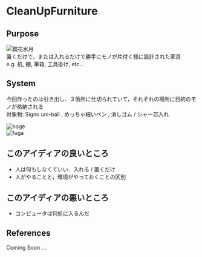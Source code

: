 # CleanUpFurniture    

## Purpose  
![鏡花水月](https://gyazo.com/10fb43770fb9b3ab14709c43a06ba6c2.png)  
置くだけで，または入れるだけで勝手にモノが片付く様に設計された家具  
e.g. 机, 棚, 筆箱, 工具掛け, etc...  


## System  
今回作ったのは引き出し．３箇所に仕切られていて，それぞれの場所に目的のモノが格納される  
対象物: Signo uni-ball , めっちゃ細いペン , 消しゴム / シャー芯入れ  

![hoge](https://gyazo.com/a2ee2be60240d718eaff5d13e35e219d.png)  
![fuga](https://gyazo.com/6154f1d38a65a78ca77a14db809cb39f.png)  

## このアイディアの良いところ  
- 人は何もしなくていい．入れる / 置くだけ  
- 人がやることと，環境がやっておくことの区別  

## このアイディアの悪いところ  
- コンピュータは何処に入るんだ  

## References  
Coming Soon ...
